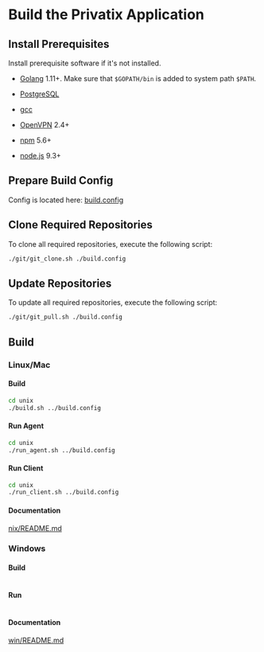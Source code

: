 # Build the Privatix Application

## Install Prerequisites

Install prerequisite software if it's not installed.

* [Golang](https://golang.org/doc/install) 1.11+. Make sure that `$GOPATH/bin` is added to system path `$PATH`.

* [PostgreSQL](https://www.postgresql.org/download/)

* [gcc](https://gcc.gnu.org/install/)

* [OpenVPN](https://openvpn.net/get-open-vpn/) 2.4+

* [npm](https://www.npmjs.com/) 5.6+

* [node.js](https://nodejs.org/en/) 9.3+

## Prepare Build Config

Config is located here: [build.config](build.config)

## Clone Required Repositories

To clone all required repositories, execute the following script:

```bash
./git/git_clone.sh ./build.config 
```

## Update Repositories

To update all required repositories, execute the following script:

```bash
./git/git_pull.sh ./build.config 
```

## Build 

### Linux/Mac

#### Build

```bash
cd unix
./build.sh ../build.config
```

#### Run Agent

```bash
cd unix
./run_agent.sh ../build.config
```

#### Run Client

```bash
cd unix
./run_client.sh ../build.config
```

#### Documentation

[nix/README.md](unix/README.md)

### Windows

#### Build

```bash
```

#### Run 

```bash
```

#### Documentation

[win/README.md](win/README.md)
